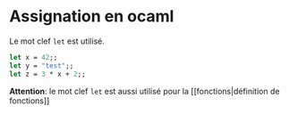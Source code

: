 # Assignation en ocaml

Le mot clef `let` est utilisé.

```ocaml
let x = 42;;
let y = "test";;
let z = 3 * x + 2;;
```

**Attention**: le mot clef `let` est aussi utilisé pour la [[fonctions|définition de fonctions]]
